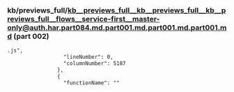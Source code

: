 ### kb/previews_full/kb__previews_full__kb__previews_full__kb__previews_full__flows__service-first__master-only@auth.har.part084.md.part001.md.part001.md.part001.md (part 002)

```md
.js",
                  "lineNumber": 0,
                  "columnNumber": 5187
                },
                {
                  "functionName": ""
```

```
